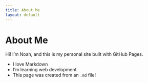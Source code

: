 ```yaml
---
title: About Me
layout: default
---
```


# About Me

Hi! I’m Noah, and this is my personal site built with GitHub Pages.

- I love Markdown
- I’m learning web development
- This page was created from an `.md` file!

